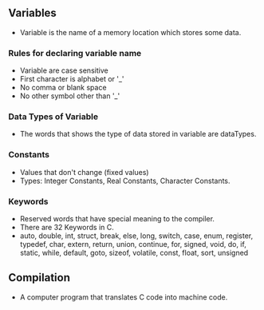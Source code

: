 ## Variables
- Variable is the name of a memory location which stores some data.

### Rules for declaring variable name
- Variable are case sensitive 
- First character is alphabet or '_'
- No comma or blank space
- No other symbol other than '_'

### Data Types of Variable
- The words that shows the type of data stored in variable are dataTypes.

### Constants
- Values that don't change (fixed values)
- Types: Integer Constants, Real Constants, Character Constants.

### Keywords
- Reserved words that have special meaning to the compiler.
- There are 32 Keywords in C.
- auto, double, int, struct, break, else, long, switch, case, enum, register, typedef, char, extern, return, union, continue, for, signed, void, do, if, static, while, default, goto, sizeof, volatile, const, float, sort, unsigned

## Compilation 
- A computer program that translates C code into machine code.
